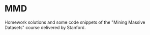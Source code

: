 MMD
===

Homework solutions and some code snippets of the "Mining Massive Datasets" course delivered by Stanford.
